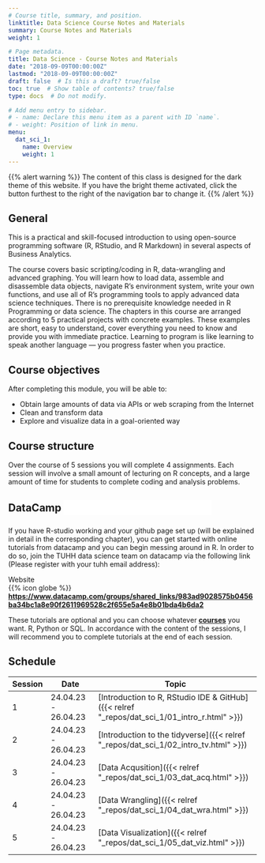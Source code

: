 ```yaml
---
# Course title, summary, and position.
linktitle: Data Science Course Notes and Materials
summary: Course Notes and Materials
weight: 1

# Page metadata.
title: Data Science - Course Notes and Materials
date: "2018-09-09T00:00:00Z"
lastmod: "2018-09-09T00:00:00Z"
draft: false  # Is this a draft? true/false
toc: true  # Show table of contents? true/false
type: docs  # Do not modify.

# Add menu entry to sidebar.
# - name: Declare this menu item as a parent with ID `name`.
# - weight: Position of link in menu.
menu:
  dat_sci_1:
    name: Overview
    weight: 1
---
```


{{% alert warning %}}
The content of this class is designed for the dark theme of this website. If you have the bright theme activated, click the button furthest to the right of the navigation bar to change it.
{{% /alert %}}


## General
 
This is a practical and skill-focused introduction to using open-source programming software (R, RStudio, and R Markdown) in several aspects of Business Analytics. 

The course covers basic scripting/coding in R, data-wrangling and advanced graphing. You will learn how to load data, assemble and disassemble data objects, navigate R’s environment system, write your own functions, and use all of R’s programming tools to apply advanced data science techniques. There is no prerequisite knowledge needed in R Programming or data science. The chapters in this course are arranged according to 5 practical projects with concrete examples. These examples are short, easy to understand, cover everything you need to know and provide you with immediate practice. Learning to program is like learning to speak another language — you progress faster when you practice.

## Course objectives

After completing this module, you will be able to:

* Obtain large amounts of data via APIs or web scraping from the Internet
* Clean and transform data
* Explore and visualize data in a goal-oriented way

## Course structure

Over the course of 5 sessions you will complete 4 assignments. Each session will involve a small amount of lecturing on R concepts, and a large amount of time for students to complete coding and analysis problems.


## DataCamp <embed src="../../img/icons//datacamp.svg" align="center" height="30px" style="padding:0px 5px 5px 0px">

If you have R-studio working and your github page set up (will be explained in detail in the corresponding chapter), you can get started with online tutorials from datacamp and you can begin messing around in R. In order to do so, join the TUHH data science team on datacamp via the following link (Please register with your tuhh email address):

<!-- DOWNLOADBOX -->
<div id="header">Website</div>
<div id="container">
  <div id="first">{{% icon globe %}}</div>
  <div id="second"><a href="https://www.datacamp.com/groups/shared_links/983ad9028575b0456ba34bc1a8e90f2611969528c2f655e5a4e8b01bda4b6da2" target="_blank"><b>https://www.datacamp.com/groups/shared_links/983ad9028575b0456ba34bc1a8e90f2611969528c2f655e5a4e8b01bda4b6da2</b></a></div>
  <div id="clear"></div>
</div>

These tutorials are optional and you can choose whatever <a href="https://app.datacamp.com/learn/courses" target="_blank"><b>courses</b></a> you want. R, Python or SQL. In accordance with the content of the sessions, I will recommend you to complete tutorials at the end of each session.

## Schedule

| Session | Date | Topic |
| --- | --- | --- |
| 1 | 24.04.23 - 26.04.23 | [Introduction to R, RStudio IDE & GitHub]({{< relref "_repos/dat_sci_1/01_intro_r.html" >}}) |
| 2 | 24.04.23 - 26.04.23 | [Introduction to the tidyverse]({{< relref "_repos/dat_sci_1/02_intro_tv.html" >}}) |
| 3 | 24.04.23 - 26.04.23 | [Data Acqusition]({{< relref "_repos/dat_sci_1/03_dat_acq.html" >}}) |
| 4 | 24.04.23 - 26.04.23 | [Data Wrangling]({{< relref "_repos/dat_sci_1/04_dat_wra.html" >}}) |
| 5 | 24.04.23 - 26.04.23 | [Data Visualization]({{< relref "_repos/dat_sci_1/05_dat_viz.html" >}}) |
